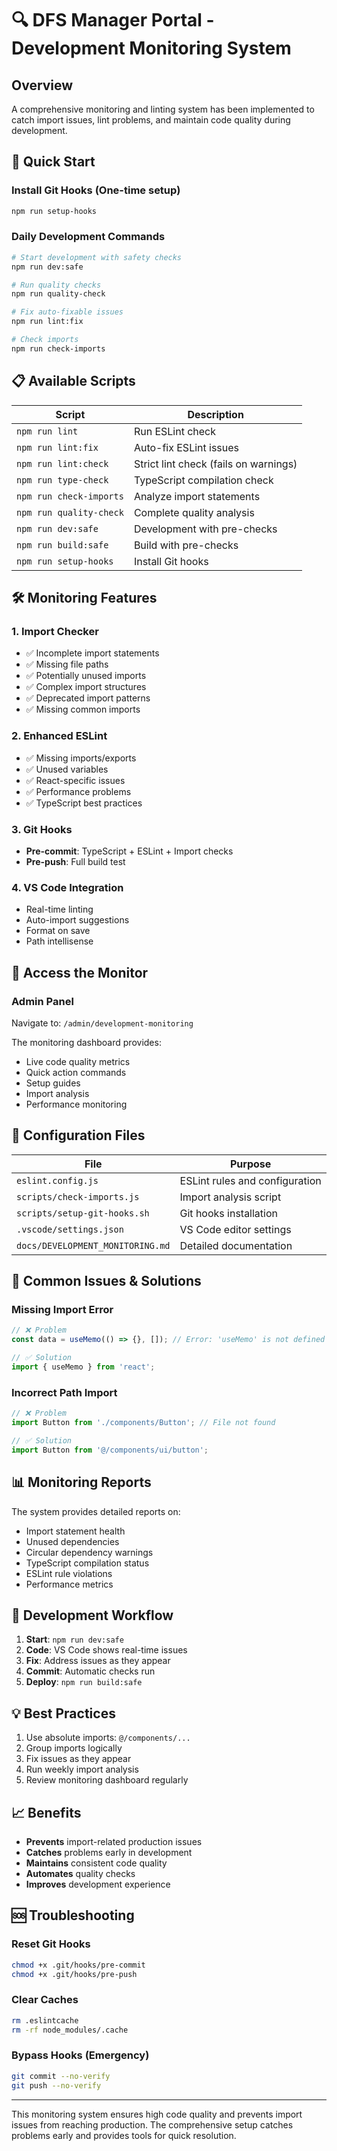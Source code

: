 # 🔍 DFS Manager Portal - Development Monitoring System

## Overview

A comprehensive monitoring and linting system has been implemented to catch import issues, lint problems, and maintain code quality during development.

## 🚀 Quick Start

### Install Git Hooks (One-time setup)
```bash
npm run setup-hooks
```

### Daily Development Commands
```bash
# Start development with safety checks
npm run dev:safe

# Run quality checks
npm run quality-check

# Fix auto-fixable issues
npm run lint:fix

# Check imports
npm run check-imports
```

## 📋 Available Scripts

| Script | Description |
|--------|-------------|
| `npm run lint` | Run ESLint check |
| `npm run lint:fix` | Auto-fix ESLint issues |
| `npm run lint:check` | Strict lint check (fails on warnings) |
| `npm run type-check` | TypeScript compilation check |
| `npm run check-imports` | Analyze import statements |
| `npm run quality-check` | Complete quality analysis |
| `npm run dev:safe` | Development with pre-checks |
| `npm run build:safe` | Build with pre-checks |
| `npm run setup-hooks` | Install Git hooks |

## 🛠️ Monitoring Features

### 1. Import Checker
- ✅ Incomplete import statements
- ✅ Missing file paths
- ✅ Potentially unused imports
- ✅ Complex import structures
- ✅ Deprecated import patterns
- ✅ Missing common imports

### 2. Enhanced ESLint
- ✅ Missing imports/exports
- ✅ Unused variables
- ✅ React-specific issues
- ✅ Performance problems
- ✅ TypeScript best practices

### 3. Git Hooks
- **Pre-commit**: TypeScript + ESLint + Import checks
- **Pre-push**: Full build test

### 4. VS Code Integration
- Real-time linting
- Auto-import suggestions
- Format on save
- Path intellisense

## 🎯 Access the Monitor

### Admin Panel
Navigate to: `/admin/development-monitoring`

The monitoring dashboard provides:
- Live code quality metrics
- Quick action commands
- Setup guides
- Import analysis
- Performance monitoring

## 🔧 Configuration Files

| File | Purpose |
|------|---------|
| `eslint.config.js` | ESLint rules and configuration |
| `scripts/check-imports.js` | Import analysis script |
| `scripts/setup-git-hooks.sh` | Git hooks installation |
| `.vscode/settings.json` | VS Code editor settings |
| `docs/DEVELOPMENT_MONITORING.md` | Detailed documentation |

## 🚨 Common Issues & Solutions

### Missing Import Error
```typescript
// ❌ Problem
const data = useMemo(() => {}, []); // Error: 'useMemo' is not defined

// ✅ Solution
import { useMemo } from 'react';
```

### Incorrect Path Import
```typescript
// ❌ Problem
import Button from './components/Button'; // File not found

// ✅ Solution
import Button from '@/components/ui/button';
```

## 📊 Monitoring Reports

The system provides detailed reports on:
- Import statement health
- Unused dependencies
- Circular dependency warnings
- TypeScript compilation status
- ESLint rule violations
- Performance metrics

## 🔄 Development Workflow

1. **Start**: `npm run dev:safe`
2. **Code**: VS Code shows real-time issues
3. **Fix**: Address issues as they appear
4. **Commit**: Automatic checks run
5. **Deploy**: `npm run build:safe`

## 💡 Best Practices

1. Use absolute imports: `@/components/...`
2. Group imports logically
3. Fix issues as they appear
4. Run weekly import analysis
5. Review monitoring dashboard regularly

## 📈 Benefits

- **Prevents** import-related production issues
- **Catches** problems early in development
- **Maintains** consistent code quality
- **Automates** quality checks
- **Improves** development experience

## 🆘 Troubleshooting

### Reset Git Hooks
```bash
chmod +x .git/hooks/pre-commit
chmod +x .git/hooks/pre-push
```

### Clear Caches
```bash
rm .eslintcache
rm -rf node_modules/.cache
```

### Bypass Hooks (Emergency)
```bash
git commit --no-verify
git push --no-verify
```

---

This monitoring system ensures high code quality and prevents import issues from reaching production. The comprehensive setup catches problems early and provides tools for quick resolution.